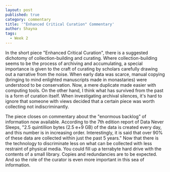 ```yaml
---
layout: post
published: true
category: commentary
title: '"Enhanced Critical Curation" Commentary'
author: Shayna
tags:
  - Week 2
---
```

In the short piece "Enhanced Critical Curation", there is a suggested dichotomy of collection-building and curating. Where collection-building seems to be the process of archiving and accumulating, a special importance is given to the craft of curating by scholars carefully drawing out a narrative from the noise. When early data was scarce, manual copying (bringing to mind enlighted manuscripts made in monastaries) were understood to be conservation. Now, a mere duplicate made easier with computing tools. On the other hand, I think what has survived from the past is a form of curation itself. When investigating archival silences, it's hard to ignore that someone with views decided that a certain piece was worth collecting not indiscriminantly. 

The piece closes on commentary about the "enormous backlog" of information now available. According to the 7th edition report of Data Never Sleeps, "2.5 quintillion bytes (2.5 e+9 GB) of the data is created every day, and this number is in increasing order. Interestingly, it is said that over 90% of these data are collected within just the past 5 years." Now that there is the technology to discriminate less on what can be collected with less restraint of physical media. You could fill up a terrabyte hard drive with the contents of a small library. Copies and redundancies are to be expected. And so the role of the curator is even more important in this sea of information.